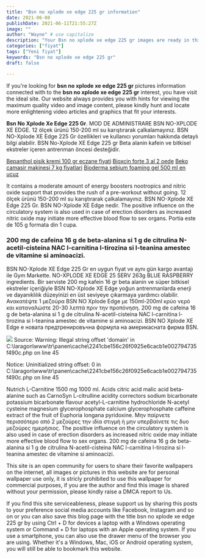 ```yaml
---
title: "Bsn no xplode xe edge 225 gr information"
date: 2021-06-08
publishDate: 2021-06-11T21:55:27Z
image: ""
author: "Wayne" # use capitalize
description: "Your Bsn no xplode xe edge 225 gr images are ready in this website. Bsn no xplode xe edge 225 gr are a topic that is being searched for and liked by netizens today. You can Find and Download the Bsn no xplode xe edge 225 gr files here. Download all free photos."
categories: ["fiyat"]
tags: ["Yeni fiyat"]
keywords: "Bsn no xplode xe edge 225 gr"
draft: false

---
```


If you're looking for **bsn no xplode xe edge 225 gr** pictures information connected with to the **bsn no xplode xe edge 225 gr** interest, you have visit the ideal  site.  Our website always  provides you with  hints  for viewing  the maximum  quality video and image  content, please kindly hunt and locate more enlightening video articles and graphics  that fit your interests.

**Bsn No Xplode Xe Edge 225 Gr**. MOD DE ADMINISTRARE BSN NO-XPLODE XE EDGE. 12 ölçek ürünü 150-200 ml su karıştırarak çalkalamayınız. BSN NO-Xplode XE Edge 225 Gr özellikleri ve kullanıcı yorumları hakkında detaylı bilgi alabilir. BSN No-Xplode XE Edge 225 gr Beta alanin kafein ve bitkisel ekstreler içeren antrenman öncesi desteğidir.


[Bepanthol pisik kremi 100 gr eczane fiyati](/bepanthol-pisik-kremi-100-gr-eczane-fiyati/)
[Bioxcin forte 3 al 2 oede](/bioxcin-forte-3-al-2-oede/)
[Beko camasir makinesi 7 kg fiyatlari](/beko-camasir-makinesi-7-kg-fiyatlari/)
[Bioderma sebium foaming gel 500 ml en ucuz](/bioderma-sebium-foaming-gel-500-ml-en-ucuz/)

It contains a moderate amount of energy boosters nootropics and nitric oxide support that provides the rush of a pre-workout without going. 12 ölçek ürünü 150-200 ml su karıştırarak çalkalamayınız. BSN NO-Xplode XE Edge 225 Gr. BSN NO-Xplode XE Edge nedir. The positive influence on the circulatory system is also used in case of erection disorders as increased nitric oxide may initiate more effective blood flow to sex organs. Portia este de 105 g formata din 1 cupa.

### 200 mg de cafeina 16 g de beta-alanina si 1 g de citrulina N-acetil-cisteina NAC l-carnitina l-tirozina si l-teanina amestec de vitamine si aminoacizi.

BSN NO-Xplode XE Edge 225 Gr en uygun fiyat ve aynı gün kargo avantajı ile Gym Markette. NO-XPLODE XE EDGE 25 SERV 263g BLUE RASPBERRY ingredients. Bir serviste 200 mg kafein 16 gr beta alanin ve süper bitkisel ekstreler içeriğiyle BSN NO-Xplode XE Edge yoğun antrenmanlarda enerji ve dayanıklılık düzeyinizi en üst seviyeye çıkarmaya yardımcı olabilir. Ανακατέψτε 1 μεζούρα BSN NO Xplode Edge με 150ml-200ml κρύο νερό και καταναλώστε 20-30 λεπτά πριν την προπόνηση. 200 mg de cafeina 16 g de beta-alanina si 1 g de citrulina N-acetil-cisteina NAC l-carnitina l-tirozina si l-teanina amestec de vitamine si aminoacizi. BSN NO Xplode XE Edge е новата предтренировъчна формула на америкасната фирма BSN.


![]( "")
Source: 
Warning: Illegal string offset 'domain' in C:\laragon\www\tr\panen\cache\2241cbe156c26f0925e6cacb1e002794735f490c.php on line 45

Notice: Uninitialized string offset: 0 in C:\laragon\www\tr\panen\cache\2241cbe156c26f0925e6cacb1e002794735f490c.php on line 45


Nutrich L-Carnitine 1500 mg 1000 ml. Acids citric acid malic acid beta-alanine such as CarnoSyn L-citrulline acidity correctors sodium bicarbonate potassium bicarbonate flavour acetyl-L-carnitine hydrochloride N-acetyl cysteine magnesium glycerophosphate calcium glycerophosphate caffeine extract of the fruit of Euphoria longana pyridoxine. Μην παίρνετε περισσότερο από 2 μεζούρες την ιδία στιγμή ή μην υπερβαίνετε τις δυο μεζούρες ημερήσιος. The positive influence on the circulatory system is also used in case of erection disorders as increased nitric oxide may initiate more effective blood flow to sex organs. 200 mg de cafeina 16 g de beta-alanina si 1 g de citrulina N-acetil-cisteina NAC l-carnitina l-tirozina si l-teanina amestec de vitamine si aminoacizi.

This site is an open community for users to share their favorite wallpapers on the internet, all images or pictures in this website are for personal wallpaper use only, it is stricly prohibited to use this wallpaper for commercial purposes, if you are the author and find this image is shared without your permission, please kindly raise a DMCA report to Us.

If you find this site serviceableness, please support us by sharing this posts to your preference social media accounts like Facebook, Instagram and so on or you can also save this blog page with the title bsn no xplode xe edge 225 gr by using Ctrl + D for devices a laptop with a Windows operating system or Command + D for laptops with an Apple operating system. If you use a smartphone, you can also use the drawer menu of the browser you are using. Whether it's a Windows, Mac, iOS or Android operating system, you will still be able to bookmark this website.
